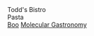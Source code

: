 ---
---

<html>

<head>
  <title>Todd's Bistro - Recipes</title>
  <link rel="stylesheet" type="text/css" href="{{ site.baseurl }}/style.css" />
</head>

<body>
  <div class="paper">
    <div class="lines">
    <div class="cookbook-title">
      Todd's Bistro
    </div>
      <div class="text">
        <div class="section-title">
          Pasta
        </div>
        <a href="{{ site.baseurl }}{% link _recipes/fettucine-alfredo.md %}">Boo</a>
        <a class="block-link" href="#">Molecular Gastronomy</a>
      </div>      
    </div>
    <div class="holes hole-top"></div>
    <div class="holes hole-middle"></div>
    <div class="holes hole-bottom"></div>    
  </div>
</body>

</html>